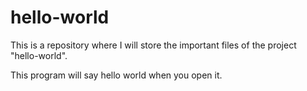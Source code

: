# hello-world
This is a repository where I will store the important files of the project "hello-world".

This program will say hello world when you open it.
